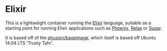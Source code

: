 # Elixir

This is a lightweight container running the
[Elixir](http://www.elixir-lang.org) language, suitable as a starting
point for running Elixir applications such as
[Phoenix](http://www.phoenixframework.org/),
[Relax](https://github.com/AgilionApps/relax) or
[Sugar](https://github.com/sugar-framework/sugar).

It is based off of the
[phusion/baseimage](https://registry.hub.docker.com/u/phusion/baseimage/),
which itself is based off Ubuntu 14.04 LTS 'Trusty Tahr'.
